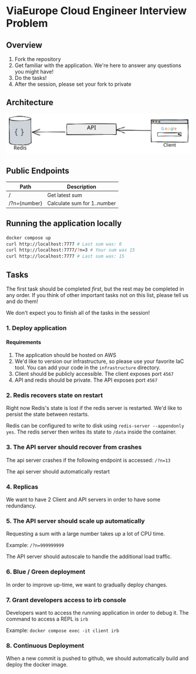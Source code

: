 # ViaEurope Cloud Engineer Interview Problem

## Overview

1. Fork the repository
2. Get familiar with the application. We're here to answer any questions you might have!
3. Do the tasks!
4. After the session, please set your fork to private

## Architecture

![Architecture Diagram](/images/architecture.svg)

## Public Endpoints

| Path | Description |
| ---- | ----------- |
| /    | Get latest sum | 
| /?n={number} | Calculate sum for 1..number |

## Running the application locally

```bash
docker compose up
curl http://localhost:7777 # Last sum was: 0
curl http://localhost:7777/?n=3 # Your sum was 15
curl http://localhost:7777 # Last sum was: 15
```

## Tasks

The first task should be completed _first_, but the rest may be completed in any order. If you think of other important tasks not on this list, please tell us and do them!

We don't expect you to finish all of the tasks in the session! 

### 1. Deploy application

#### Requirements

1. The application should be hosted on AWS
1. We'd like to version our infrastructure, so please use your favorite IaC
   tool. You can add your code in the `infrastructure` directory.
1. Client should be publicly accessible. The client exposes port `4567`
1. API and redis should be private. The API exposes port `4567`


### 2. Redis recovers state on restart

Right now Redis's state is lost if the redis server is restarted. We'd like to persist the state between restarts.

Redis can be configured to write to disk using `redis-server --appendonly yes`. The redis server then writes its
state to `/data` inside the container.

### 3. The API server should recover from crashes

The api server crashes if the following endpoint is accessed: `/?n=13`

The api server should automatically restart

### 4. Replicas

We want to have 2 Client and API servers in order to have some redundancy.

### 5. The API server should scale up automatically

Requesting a sum with a large number takes up a lot of CPU time.

Example: `/?n=999999999`

The API server should autoscale to handle the additional load traffic.

### 6. Blue / Green deployment

In order to improve up-time, we want to gradually deploy changes.

### 7. Grant developers access to irb console

Developers want to access the running application in order to debug it. 
The command to access a REPL is `irb`

Example: `docker compose exec -it client irb`

### 8. Continuous Deployment

When a new commit is pushed to github, we should automatically build and deploy
the docker image.
